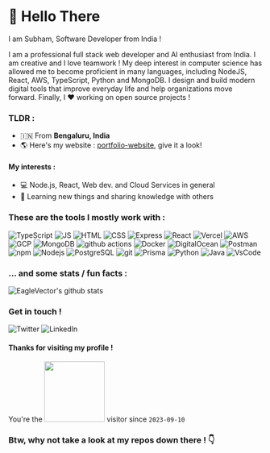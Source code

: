 # 👋 Hello There

I am Subham, Software Developer from India !<br>

I am a professional full stack web developer and AI enthusiast from India. I am creative and I love teamwork ! My deep interest in computer science has allowed me to become proficient in many languages, including NodeJS, React, AWS, TypeScript, Python and MongoDB. I design and build modern digital tools that improve everyday life and help organizations move forward. Finally, I ❤️ working on open source projects !

### TLDR : 

* 🇮🇳 From **Bengaluru, India**
* 🌎 Here's my website : [portfolio-website](https://portfolio-eaglevector.vercel.app/), give it a look!

#### My interests : 

* 💻 Node.js, React, Web dev. and Cloud Services in general
* 🧠 Learning new things and sharing knowledge with others


### These are the tools I mostly work with :
<p>
    <img alt="TypeScript" src="https://img.shields.io/badge/-TypeScript-007ACC?style=for-the-badge&logo=typescript&logoColor=white" />
    <img alt="JS" src="https://img.shields.io/badge/-JavaScript-yellow?style=for-the-badge&logo=javascript&logoColor=white" />
    <img alt="HTML" src="https://img.shields.io/badge/HTML5-E34F26?style=for-the-badge&logo=html5&logoColor=white" />
    <img alt="CSS" src="https://img.shields.io/badge/CSS3-1572B6?style=for-the-badge&logo=css3&logoColor=white" />
    <img alt="Express" src="https://img.shields.io/badge/Express.js-404D59?style=for-the-badge" />
    <img alt="React" src="https://img.shields.io/badge/React-20232A?style=for-the-badge&logo=react&logoColor=61DAFB" />
    <img alt="Vercel" src="https://img.shields.io/badge/Vercel-000000?style=for-the-badge&logo=vercel&logoColor=white" />
    <img alt="AWS" src="https://img.shields.io/badge/Amazon_AWS-FF9900?style=for-the-badge&logo=amazonaws&logoColor=white" />
    <img alt="GCP" src="https://img.shields.io/badge/Google_Cloud-4285F4?style=for-the-badge&logo=google-cloud&logoColor=white" />
    <img alt="MongoDB" src="https://img.shields.io/badge/MongoDB-4EA94B?style=for-the-badge&logo=mongodb&logoColor=white" />
    <img alt="github actions" src="https://img.shields.io/badge/-Github_Actions-000?style=for-the-badge&logo=github&logoColor=white" />
    <img alt="Docker" src="https://img.shields.io/badge/-Docker-46a2f1?style=for-the-badge&logo=docker&logoColor=white" />
    <img alt="DigitalOcean" src="https://img.shields.io/badge/-DigitalOcean-0080FF?style=for-the-badge&logo=digitalocean&logoColor=white" />
    <img alt="Postman" src="https://img.shields.io/badge/-Postman-FF6C37?style=for-the-badge&logo=postman&logoColor=white" />
    <img alt="npm" src="https://img.shields.io/badge/-NPM-CB3837?style=for-the-badge&logo=npm&logoColor=white" />
    <img alt="Nodejs" src="https://img.shields.io/badge/-Nodejs-43853d?style=for-the-badge&logo=node-dot-js&logoColor=white" />
    <img alt="PostgreSQL" src="https://img.shields.io/badge/PostgreSQL-316192?style=for-the-badge&logo=postgresql&logoColor=white" />
    <img alt="git" src="https://img.shields.io/badge/-Git-F05032?style=for-the-badge&logo=git&logoColor=white" />
    <img alt="Prisma" src="https://img.shields.io/badge/Prisma-3982CE?style=for-the-badge&logo=Prisma&logoColor=white" />
    <img alt="Python" src="https://img.shields.io/badge/Python-14354C?style=for-the-badge&logo=python&logoColor=white" />
    <img alt="Java" src="https://img.shields.io/badge/-Java-fa1148?style=for-the-badge&logo=java&logoColor=white" />
    <img alt="VsCode" src="https://img.shields.io/badge/-VSCode-007ACC?style=for-the-badge&logo=visual+studio+code&logoColor=white" />
</p>

### ... and some stats / fun facts :

![EagleVector's github stats](https://github-readme-stats.vercel.app/api?username=EagleVector&hide=issues&count_private=true&theme=vue&show_icons=true)

### Get in touch !
<p>
  <a href="https://twitter.com/EagleVector" style="text-decoration: none">
      <img alt="Twitter" src="https://img.shields.io/badge/-Twitter-1DA1F2?style=for-the-badge&logo=twitter&logoColor=white" />
  </a>
  <a href="https://www.linkedin.com/in/subham-kumar-0b79ba139/" style="text-decoration: none">
    <img alt="LinkedIn" src="https://img.shields.io/badge/-LinkedIn-B50077?style=for-the-badge&logo=linkedin&logoColor=white" />
  </a>
</p>

#### Thanks for visiting my profile !

You're the <img src="https://profile-counter.glitch.me/EagleVector+2023-09-10/count.svg" width="120"/> visitor since `2023-09-10`


### Btw, why not take a look at my repos down there ! 👇
